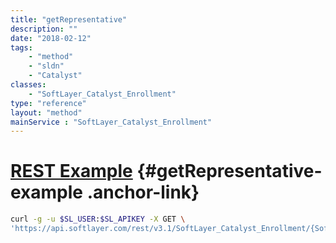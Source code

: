 ```yaml
---
title: "getRepresentative"
description: ""
date: "2018-02-12"
tags:
    - "method"
    - "sldn"
    - "Catalyst"
classes:
    - "SoftLayer_Catalyst_Enrollment"
type: "reference"
layout: "method"
mainService : "SoftLayer_Catalyst_Enrollment"
---
```


# [REST Example](#getRepresentative-example) <a href="/article/rest/"><i class="fas fa-question"></i></a> {#getRepresentative-example .anchor-link} 
```bash
curl -g -u $SL_USER:$SL_APIKEY -X GET \
'https://api.softlayer.com/rest/v3.1/SoftLayer_Catalyst_Enrollment/{SoftLayer_Catalyst_EnrollmentID}/getRepresentative'
```
